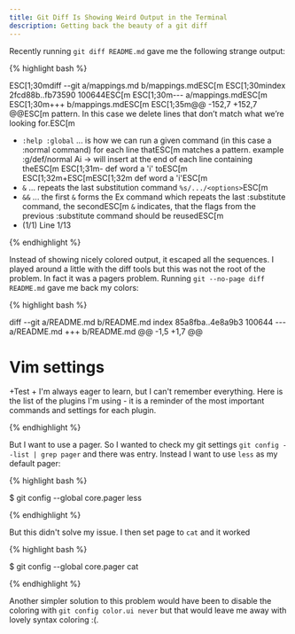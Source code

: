 ```yaml
---
title: Git Diff Is Showing Weird Output in the Terminal
description: Getting back the beauty of a git diff
---
```


Recently running `git diff README.md` gave me the following strange output:


{% highlight bash %}

ESC[1;30mdiff --git a/mappings.md b/mappings.mdESC[m
ESC[1;30mindex 2fcd88b..fb73590 100644ESC[m
ESC[1;30m--- a/mappings.mdESC[m
ESC[1;30m+++ b/mappings.mdESC[m
ESC[1;35m@@ -152,7 +152,7 @@ESC[m
   pattern. In this case we delete lines that don’t match what we’re looking for.ESC[m
 - `:help :global` ... is how we can run a given command (in this case a :normal command) for each line thatESC[m
   matches a pattern.  example :g/def/normal Ai -> will insert at the end of each line containing theESC[m
ESC[1;31m-  def word a 'i' toESC[m
ESC[1;32m+ESC[mESC[1;32m  def word a 'i'ESC[m
 - `&` ... repeats the last substitution command `%s/.../<options>`ESC[m
 - `&&` ... the first `&` forms the Ex command which repeats the last :substitute command, the secondESC[m
   `&` indicates, that the flags from the previous :substitute command should be reusedESC[m
- (1/1) Line 1/13

{% endhighlight %}


Instead of showing nicely colored output, it escaped all the sequences. I played around a little with the diff tools
but this was not the root of the problem. In fact it was a pagers problem. Running `git --no-page diff README.md` gave
me back my colors:


{% highlight bash %}

diff --git a/README.md b/README.md
index 85a8fba..4e8a9b3 100644
--- a/README.md
+++ b/README.md
@@ -1,5 +1,7 @@
 # Vim settings

+Test
+
 I'm always eager to learn, but I can't remember everything. Here is the list of the plugins I'm using - it is a reminder
 of the most important commands and settings for each plugin.

{% endhighlight %}


But I want to use a pager. So I wanted to check my git settings `git config --list | grep pager` and there was entry.
Instead I want to use `less` as my default pager:


{% highlight bash %}

$ git config --global core.pager less

{% endhighlight %}


But this didn't solve my issue. I then set page to `cat` and it worked


{% highlight bash %}

$ git config --global core.pager cat

{% endhighlight %}



Another simpler solution to this problem would have been to disable the coloring with `git config color.ui never` but
that would leave me away with lovely syntax coloring :(.
